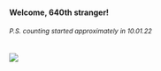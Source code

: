 #### Welcome, 640th stranger!

###### <sup>P.S. counting started approximately in 10.01.22</sup>

<img src="https://kraftwerk28.pp.ua/vcnt.png"></img>
